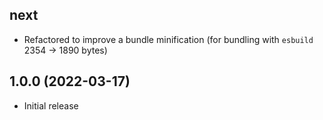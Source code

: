 ## next

- Refactored to improve a bundle minification (for bundling with `esbuild` 2354 -> 1890 bytes)

## 1.0.0 (2022-03-17)

- Initial release

